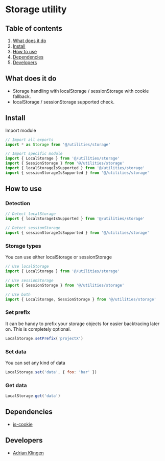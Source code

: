 # Storage utility

## Table of contents

1. [What does it do](#markdown-header-what-does-it-do)
2. [Install](#markdown-header-install)
3. [How to use](#markdown-header-how-to-use)
4. [Dependencies](#markdown-header-dependencies)
5. [Developers](#markdown-header-developers)

## What does it do

- Storage handling with localStorage / sessionStorage with cookie fallback.
- localStorage / sessionStorage supported check.

## Install

Import module

```javascript
// Import all exports
import * as Storage from '@/utilities/storage'

// Import specific module
import { LocalStorage } from '@/utilities/storage'
import { SessionStorage } from '@/utilities/storage'
import { localStorageIsSupported } from '@/utilities/storage'
import { sessionStorageIsSupported } from '@/utilities/storage'
```

## How to use

### Detection

```javascript
// Detect localStorage
import { localStorageIsSupported } from '@/utilities/storage'

// Detect sessionStorage
import { sessionStorageIsSupported } from '@/utilities/storage'
```

### Storage types

You can use either localStorage or sessionStorage

```javascript
// Use localStorage
import { LocalStorage } from '@/utilities/storage'

// Use sessionStorage
import { SessionStorage } from '@/utilities/storage'

// Use both
import { LocalStorage, SessionStorage } from '@/utilities/storage'
```

### Set prefix

It can be handy to prefix your storage objects for easier backtracing later on. This is completely optional.

```javascript
LocalStorage.setPrefix('projectX')
```

### Set data

You can set any kind of data

```javascript
LocalStorage.set('data', { foo: 'bar' })
```

### Get data

```javascript
LocalStorage.get('data')
```

## Dependencies
- [js-cookie](https://www.npmjs.com/package/js-cookie)

## Developers

- [Adrian Klingen](mailto:adrian.klingen@deptagency.com)

